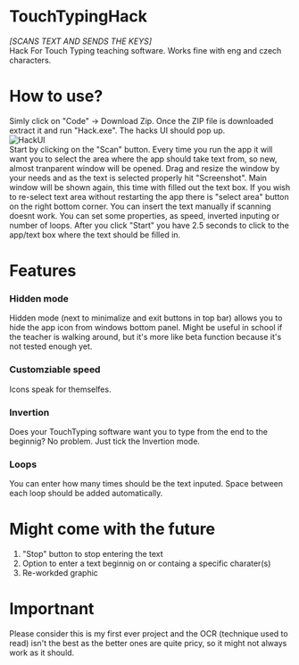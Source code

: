 # TouchTypingHack
*[SCANS TEXT AND SENDS THE KEYS]* <br>
Hack For Touch Typing teaching software.  Works fine with eng and czech characters. <br>
# How to use? 
Simly click on "Code" -> Download Zip. Once the ZIP file is downloaded extract it and run "Hack.exe". The hacks UI should pop up.<br>
![HackUI](https://user-images.githubusercontent.com/92151973/205362946-7a18773d-bae9-4899-a883-e9f056def497.png) <br>
Start by clicking on the "Scan" button. Every time you run the app it will want you to select the area where the app should take text from, so new, almost tranparent window will be opened. Drag and resize the window by your needs and as the text is selected properly hit "Screenshot". Main window will be shown again, this time with filled out the text box. If you wish to re-select text area without restarting the app there is "select area" button on the right bottom corner. You can insert the text manually if scanning doesnt work. You can set some properties, as speed, inverted inputing or number of loops. After you click "Start" you have 2.5 seconds to click to the app/text box where the text should be filled in. <br>
# Features
### Hidden mode
Hidden mode (next to minimalize and exit buttons in top bar) allows you to hide the app icon from windows bottom panel. Might be useful in school if the teacher is walking around, but it's more like beta function because it's not tested enough yet.
### Customziable speed
Icons speak for themselfes.
### Invertion
Does your TouchTyping software want you to type from the end to the beginnig? No problem. Just tick the Invertion mode.
### Loops
You can enter how many times should be the text inputed. Space between each loop should be added automatically.
# Might come with the future
1) "Stop" button to stop entering the text
2) Option to enter a text beginnig on or containg a specific charater(s)
3) Re-workded graphic
# Importnant
Please consider this is my first ever project and the OCR (technique used to read) isn't the best as the better ones are quite pricy, so it might not always work as it should.
